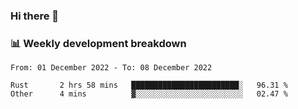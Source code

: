 ### Hi there 👋

### 📊 Weekly development breakdown
<!--START_SECTION:waka-->

```text
From: 01 December 2022 - To: 08 December 2022

Rust       2 hrs 58 mins   ████████████████████████░   96.31 %
Other      4 mins          ▓░░░░░░░░░░░░░░░░░░░░░░░░   02.47 %
```

<!--END_SECTION:waka-->

